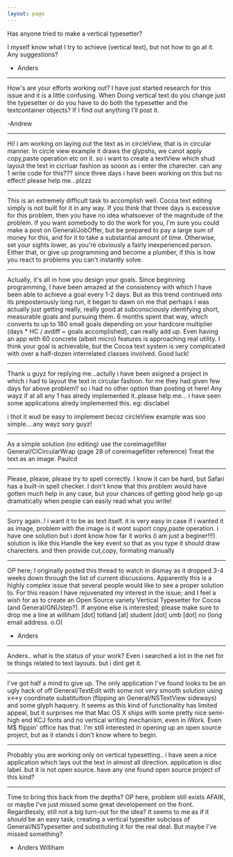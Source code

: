 ```yaml
---
layout: page
---
```




Has anyone tried to make a vertical typesetter?

I myself know what I try to achieve (vertical text), but not how to go at it. Any suggestions?

- Anders

----

How's are your efforts working out? I have just started research for this issue and it is a little confusing. When Doing vertical text do you change just the typesetter or do you have to do both the typesetter and the textcontainer objects? If I find out anything I'll post it.

-Andrew

----

Hi! i am working on laying out the text as in circleView, that is in circular manner. In circle view example it draws the glypshs, we canot apply copy,paste operation etc on it. so i want to create a textView which shud layout the text in cicrluar fashion as sooon as i enter the charecter. can any 1 write code for this??? since three days i have been working on this but no effect! please help me...plzzz

----

This is an extremely difficult task to accomplish well. Cocoa text editing simply is not built for it in any way. If you think that three days is excessive for this problem, then you have no idea whatsoever of the magnitude of the problem. If you want somebody to do the work for you, I'm sure you could make a post on General/JobOffer, but be prepared to pay a large sum of money for this, and for it to take a substantial amount of time. Otherwise, set your sights lower, as you're obviously a fairly inexperienced person. Either that, or give up programming and become a plumber, if this is how you react to problems you can't instantly solve.

----
Actually, it's all in how you design your goals.  Since beginning programming, I have been amazed at the consistency with which I have been able to achieve a goal every 1-2 days.  But as this trend continued into its preposterously long run, it began to dawn on me that perhaps I was actually just getting really, really good at subconsciously identifying short, measurable goals and pursuing them.  6 months spent that way, which converts to up to 180 small goals depending on your hardcore multiplier (days * HC  / avdiff = goals accomplished), can really add up.  Even having an app with 60 concrete (albeit micro) features is approaching real utility.
I think your goal is achievable, but the Cocoa text system is very complicated with over a half-dozen interrelated classes involved.  Good luck!

----
Thank u guyz for replying me...actully i have been asigned a project in which i had to layout the text in circular fashion. for me they had given few days for above problem!! so i had no other option than posting ot here! Any wayz if at all any 1 has alredy implemented it..please help me...  i have seen some applications alredy implemented this. eg: disclabel

i thot it wud be easy to implement becoz circleView example was soo  simple....any wayz sory guyz!

----
As a simple solution (no editing) use the coreimagefilter General/CICircularWrap  (page 28 of coreimagefilter reference) Treat the text as an image.  Paulcd

----
Please, please, please try to spell correctly. I know it can be hard, but Safari has a built-in spell checker. I don't know that this problem would have gotten much help in any case, but your chances of getting good help go up dramatically when people can easily read what you write!

----
Sorry again..! i want it to be as text itself. it is very easy in case if i wanted it as image, problem with the image is it wont suport copy,paste operation. 
i have one solution but i dont know how far it works (i am just a beginer!!!). solution is like this
Handle the key event so that as you type it should draw charecters.
and then provide cut,copy, formating manually

----

OP here; I originally posted this thread to watch in dismay as it dropped 3-4 weeks down through the list of current discussions. Apparently this is a highly complex issue that several people would like to see a proper solution to. For this reason I have rejuvenated my interest in the issue; and I feel a wish for as to create an Open Source variety Vertical Typesetter for Cocoa (and General/GNUstep?). If anyone else is interested; please make sure to drop me a line at williham [dot] totland [at] student [dot] umb [dot] no (long email address. o.O)

- Anders

----
Anders.. what is the status of your work? Even i searched a lot in the net for te things related to text layouts. but i dint get it.

----
I've got half a mind to give up. The only application I've found looks to be an ugly hack of off General/TextEdit with some not very smooth solution using x<->y coordinate substituition (flipping an General/NSTextView sideways) and some glyph haquery. It seems as this kind of functionality has limited appeal, but it surprises me that Mac OS X ships with some pretty nice semi-high end KCJ fonts and no vertical writing mechanism, even in iWork. Even M$ flippin' office has that.
I'm still interested in opening up an open source project, but as it stands I don't know where to begin.

----
Probably you are working only on vertical typesetting.. i have seen a nice application which lays out the text in almost all direction. application is disc label. but it is not open source. have any one found open source project of this kind?

----

Time to bring this back from the depths? OP here, problem still exists AFAIK, or maybe I've just missed some great developement on the front. Regardlessly, still not a big turn-out for the idea? It seems to me as if it _should_ be an easy task, creating a vertical typestter subclass of General/NSTypesetter and substituting it for the real deal. But maybe I've missed something?

- Anders Williham